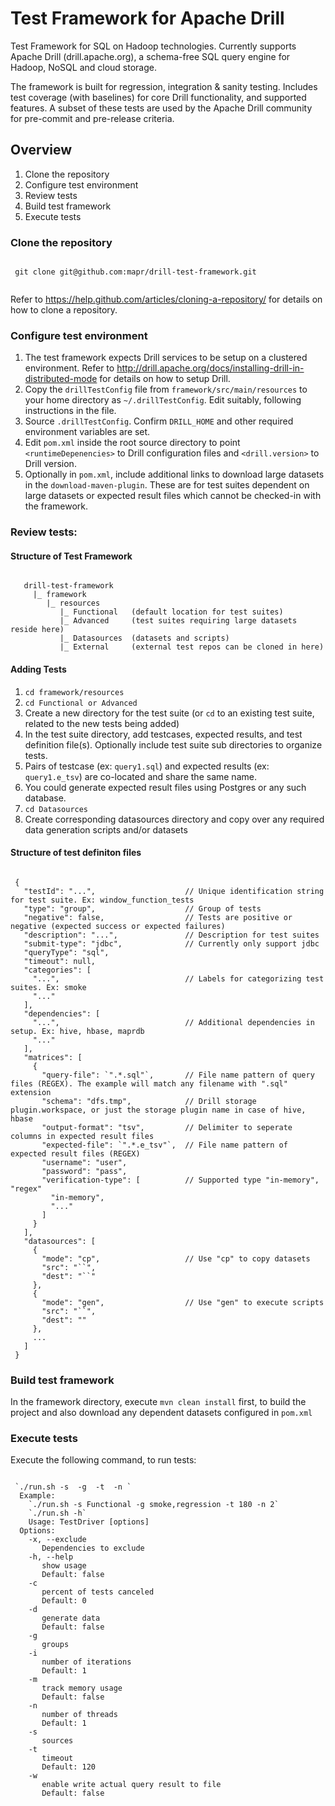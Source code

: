 # Test Framework for Apache Drill

Test Framework for SQL on Hadoop technologies. Currently supports Apache Drill (drill.apache.org), a schema-free SQL query engine for Hadoop, NoSQL and cloud storage.

The framework is built for regression, integration & sanity testing. Includes test coverage (with baselines) for core Drill functionality, and supported features. A subset of these tests are used by the Apache Drill community for pre-commit and pre-release criteria.

## Overview
 1. Clone the repository
 2. Configure test environment
 3. Review tests
 4. Build test framework
 5. Execute tests

### Clone the repository
 <pre><code>
 git clone git@github.com:mapr/drill-test-framework.git
 </code></pre>
Refer to https://help.github.com/articles/cloning-a-repository/ for details on how to clone a repository. 

### Configure test environment
 1. The test framework expects Drill services to be setup on a clustered environment. Refer to http://drill.apache.org/docs/installing-drill-in-distributed-mode for details on how to setup Drill.
 2. Copy the `drillTestConfig` file from `framework/src/main/resources` to your home directory as `~/.drillTestConfig`. Edit suitably, following instructions in the file.
 3. Source `.drillTestConfig`. Confirm `DRILL_HOME` and other required environment variables are set. 
 4. Edit `pom.xml` inside the root source directory to point `<runtimeDepenencies>` to Drill configuration files and `<drill.version>` to Drill version. 
 5. Optionally in `pom.xml`, include additional links to download large datasets in the `download-maven-plugin`. These are for test suites dependent on large datasets or expected result files which cannot be checked-in with the framework. 

### Review tests:

#### Structure of Test Framework
 <pre><code>
   drill-test-framework
     |_ framework
        |_ resources
           |_ Functional   (default location for test suites) 
           |_ Advanced     (test suites requiring large datasets reside here)
           |_ Datasources  (datasets and scripts)
           |_ External     (external test repos can be cloned in here)
</code></pre>

#### Adding Tests
 1. `cd framework/resources`
 2. `cd Functional or Advanced`
 3. Create a new directory for the test suite (or `cd` to an existing test suite, related to the new tests being added)
 4. In the test suite directory, add testcases, expected results, and test definition file(s). Optionally include test suite sub directories to organize tests. 
 5. Pairs of testcase (ex: `query1.sql`) and expected results (ex: `query1.e_tsv`) are co-located and share the same name. 
 6. You could generate expected result files using Postgres or any such database.
 7. `cd Datasources`
 8. Create corresponding datasources directory and copy over any required data generation scripts and/or datasets

#### Structure of test definiton files

 <pre><code>
 {
   "testId": "...",                    // Unique identification string for test suite. Ex: window_function_tests
   "type": "group",                    // Group of tests
   "negative": false,                  // Tests are positive or negative (expected success or expected failures)
   "description": "...",               // Description for test suites
   "submit-type": "jdbc",              // Currently only support jdbc
   "queryType": "sql",              
   "timeout": null,
   "categories": [
     "...",                            // Labels for categorizing test suites. Ex: smoke
     "..."
   ],
   "dependencies": [
     "...",                            // Additional dependencies in setup. Ex: hive, hbase, maprdb
     "..."  
   ],
   "matrices": [
     {
       "query-file": `".*.sql"`,       // File name pattern of query files (REGEX). The example will match any filename with ".sql" extension
       "schema": "dfs.tmp",            // Drill storage plugin.workspace, or just the storage plugin name in case of hive, hbase
       "output-format": "tsv",         // Delimiter to seperate columns in expected result files
       "expected-file": `".*.e_tsv"`,  // File name pattern of expected result files (REGEX)
       "username": "user",
       "password": "pass",
       "verification-type": [          // Supported type "in-memory", "regex"
         "in-memory",
         "..."
       ]
     }
   ],
   "datasources": [
     {
       "mode": "cp",                   // Use "cp" to copy datasets
       "src": "`<Source path on local file system>`",
       "dest": "`<Destination path on DFS>`"
     },
     {
       "mode": "gen",                  // Use "gen" to execute scripts
       "src": "`<Source path on local file system>`",
       "dest": ""
     },
     ...
   ]
 }
</code></pre>

### Build test framework
In the framework directory, execute `mvn clean install` first, to build the project and also download any dependent datasets configured in `pom.xml`

### Execute tests
Execute the following command, to run tests:
 <pre><code>
 `./run.sh -s <suites> -g <groups> -t <Timeout> -n <Concurrency>`
  Example:
 	`./run.sh -s Functional -g smoke,regression -t 180 -n 2`
 	`./run.sh -h`
 	Usage: TestDriver [options]
  Options:
    -x, --exclude
       Dependencies to exclude
    -h, --help
       show usage
       Default: false
    -c
       percent of tests canceled
       Default: 0
    -d
       generate data
       Default: false
    -g
       groups
    -i
       number of iterations
       Default: 1
    -m
       track memory usage
       Default: false
    -n
       number of threads
       Default: 1
    -s
       sources
    -t
       timeout
       Default: 120
    -w
       enable write actual query result to file
       Default: false
</code></pre>
